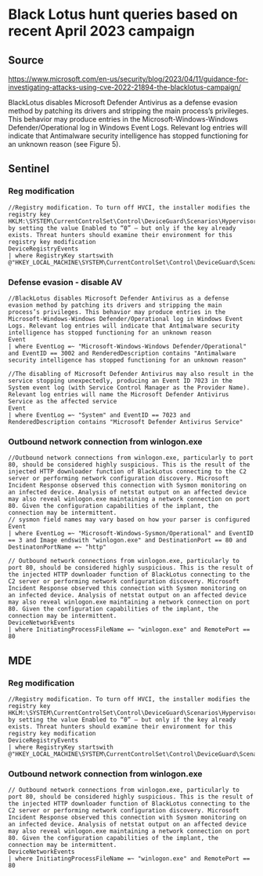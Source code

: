 # Black Lotus hunt queries based on recent April 2023 campaign

## Source
https://www.microsoft.com/en-us/security/blog/2023/04/11/guidance-for-investigating-attacks-using-cve-2022-21894-the-blacklotus-campaign/

BlackLotus disables Microsoft Defender Antivirus as a defense evasion method by patching its drivers and stripping the main process’s privileges. This behavior may produce entries in the Microsoft-Windows-Windows Defender/Operational log in Windows Event Logs. Relevant log entries will indicate that Antimalware security intelligence has stopped functioning for an unknown reason (see Figure 5).

## Sentinel

### Reg modification 

```
//Registry modification. To turn off HVCI, the installer modifies the registry key HKLM:\SYSTEM\CurrentControlSet\Control\DeviceGuard\Scenarios\HypervisorEnforcedCodeIntegrity by setting the value Enabled to “0” – but only if the key already exists. Threat hunters should examine their environment for this registry key modification
DeviceRegistryEvents
| where RegistryKey startswith @"HKEY_LOCAL_MACHINE\SYSTEM\CurrentControlSet\Control\DeviceGuard\Scenarios\HypervisorEnforcedCodeIntegrity"
```

### Defense evasion - disable AV

```
//BlackLotus disables Microsoft Defender Antivirus as a defense evasion method by patching its drivers and stripping the main process’s privileges. This behavior may produce entries in the Microsoft-Windows-Windows Defender/Operational log in Windows Event Logs. Relevant log entries will indicate that Antimalware security intelligence has stopped functioning for an unknown reason
Event
| where EventLog =~ "Microsoft-Windows-Windows Defender/Operational" and EventID == 3002 and RenderedDescription contains "Antimalware security intelligence has stopped functioning for an unknown reason"
```

```
//The disabling of Microsoft Defender Antivirus may also result in the service stopping unexpectedly, producing an Event ID 7023 in the System event log (with Service Control Manager as the Provider Name). Relevant log entries will name the Microsoft Defender Antivirus Service as the affected service
Event
| where EventLog =~ "System" and EventID == 7023 and RenderedDescription contains "Microsoft Defender Antivirus Service"
```

### Outbound network connection from winlogon.exe

```
//Outbound network connections from winlogon.exe, particularly to port 80, should be considered highly suspicious. This is the result of the injected HTTP downloader function of BlackLotus connecting to the C2 server or performing network configuration discovery. Microsoft Incident Response observed this connection with Sysmon monitoring on an infected device. Analysis of netstat output on an affected device may also reveal winlogon.exe maintaining a network connection on port 80. Given the configuration capabilities of the implant, the connection may be intermittent.
// sysmon field names may vary based on how your parser is configured
Event
| where EventLog =~ "Microsoft-Windows-Sysmon/Operational" and EventID == 3 and Image endswith "winlogon.exe" and DestinationPort == 80 and DestinatonPortName =~ "http"
```

```
// Outbound network connections from winlogon.exe, particularly to port 80, should be considered highly suspicious. This is the result of the injected HTTP downloader function of BlackLotus connecting to the C2 server or performing network configuration discovery. Microsoft Incident Response observed this connection with Sysmon monitoring on an infected device. Analysis of netstat output on an affected device may also reveal winlogon.exe maintaining a network connection on port 80. Given the configuration capabilities of the implant, the connection may be intermittent.
DeviceNetworkEvents
| where InitiatingProcessFileName =~ "winlogon.exe" and RemotePort == 80
```

## MDE

### Reg modification 

```
//Registry modification. To turn off HVCI, the installer modifies the registry key HKLM:\SYSTEM\CurrentControlSet\Control\DeviceGuard\Scenarios\HypervisorEnforcedCodeIntegrity by setting the value Enabled to “0” – but only if the key already exists. Threat hunters should examine their environment for this registry key modification
DeviceRegistryEvents
| where RegistryKey startswith @"HKEY_LOCAL_MACHINE\SYSTEM\CurrentControlSet\Control\DeviceGuard\Scenarios\HypervisorEnforcedCodeIntegrity"
```

### Outbound network connection from winlogon.exe

```
// Outbound network connections from winlogon.exe, particularly to port 80, should be considered highly suspicious. This is the result of the injected HTTP downloader function of BlackLotus connecting to the C2 server or performing network configuration discovery. Microsoft Incident Response observed this connection with Sysmon monitoring on an infected device. Analysis of netstat output on an affected device may also reveal winlogon.exe maintaining a network connection on port 80. Given the configuration capabilities of the implant, the connection may be intermittent.
DeviceNetworkEvents
| where InitiatingProcessFileName =~ "winlogon.exe" and RemotePort == 80
```





